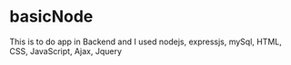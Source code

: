 # basicNode
This is to do app in Backend and I used nodejs, expressjs, mySql, HTML, CSS, JavaScript, Ajax, Jquery
